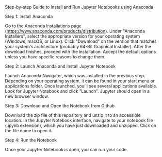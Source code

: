 Step-by-step Guide to Install and Run Jupyter Notebooks using Anaconda

Step 1: Install Anaconda

Go to the Anaconda Installations page (https://www.anaconda.com/products/distribution).
Under "Anaconda Installers", select the appropriate version for your operating system (Windows, macOS, or Linux).
Click "Download" on the version that matches your system's architecture (probably 64-Bit Graphical Installer).
After the download finishes, proceed with the installation. Accept the default options unless you have specific reasons to change them.

Step 2: Launch Anaconda and Install Jupyter Notebook

Launch Anaconda Navigator, which was installed in the previous step. Depending on your operating system, it can be found in your start menu or applications folder.
Once launched, you'll see several applications available. Look for Jupyter Notebook and click "Launch". Jupyter should open in a new browser window.

Step 3: Download and Open the Notebook from Github

Download the zip file of this repository and unzip it to an accessible location.
In the Jupyter Notebook interface, navigate to your notebook file (.ipynb extension), which you have just downloaded and unzipped.
Click on the file name to open it.

Step 4: Run the Notebook

Once your Jupyter Notebook is open, you can run your code.
